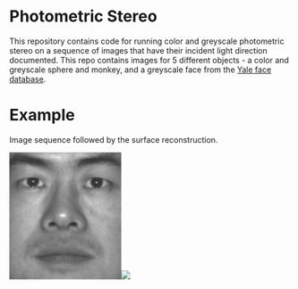 # Photometric Stereo
This repository contains code for running color and greyscale photometric stereo on a sequence of images that have their incident light direction documented.
This repo contains images for 5 different objects - a color and greyscale sphere and monkey, and a greyscale face from the [Yale face database](http://vision.ucsd.edu/content/yale-face-database).

# Example
Image sequence followed by the surface reconstruction.     

<img src="gifs/face_seq.gif" width="200" /><img src="gifs/face_3d.gif" width="350" />
